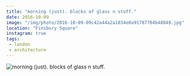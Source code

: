 ```yaml
---
title: "morning (just). blocks of glass n stuff."
date: 2016-10-09
image: "/img/photo/2016-10-09-09c42a44a2a1834e0a91787704b48049.jpg"
location: "Finsbury Square"
instagram: true
tags:
 - london
 - architecture
---
```


![morning (just). blocks of glass n stuff.](/img/photo/2016-10-09-09c42a44a2a1834e0a91787704b48049.jpg)
